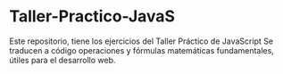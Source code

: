 # Taller-Practico-JavaS
Este repositorio, tiene los ejercicios del Taller Práctico de JavaScript
Se traducen a código operaciones y fórmulas matemáticas fundamentales, útiles para el desarrollo web.
